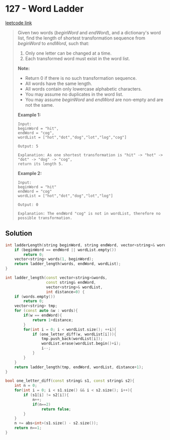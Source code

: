 # 127 - Word Ladder

[leetcode link](https://leetcode.com/problems/word-ladder/)

> Given two words (*beginWord* and *endWord*), and a dictionary's word list, find the length of shortest transformation sequence from *beginWord* to *endWord*, such that:
>
> 1. Only one letter can be changed at a time.
> 2. Each transformed word must exist in the word list.
>
> **Note:**
>
> - Return 0 if there is no such transformation sequence.
> - All words have the same length.
> - All words contain only lowercase alphabetic characters.
> - You may assume no duplicates in the word list.
> - You may assume *beginWord* and *endWord* are non-empty and are not the same.
>
> **Example 1:**
>
> ```
> Input:
> beginWord = "hit",
> endWord = "cog",
> wordList = ["hot","dot","dog","lot","log","cog"]
> 
> Output: 5
> 
> Explanation: As one shortest transformation is "hit" -> "hot" -> "dot" -> "dog" -> "cog",
> return its length 5.
> ```
>
> **Example 2:**
>
> ```
> Input:
> beginWord = "hit"
> endWord = "cog"
> wordList = ["hot","dot","dog","lot","log"]
> 
> Output: 0
> 
> Explanation: The endWord "cog" is not in wordList, therefore no possible transformation.
> ```

## Solution

```cpp
int ladderLength(string beginWord, string endWord, vector<string>& wordList) {
    if (beginWord == endWord || wordList.empty())
        return 0;
    vector<string> words(1, beginWord);
    return ladder_length(words, endWord, wordList);
}

int ladder_length(const vector<string>&words, 
                  const string& endWord, 
                  vector<string>& wordList, 
                  int distance=0) {
    if (words.empty())        
        return 0;
    vector<string> tmp;
    for (const auto &w : words){
        if(w == endWord){
            return 1+distance;
        }
        for(int i = 0; i < wordList.size(); ++i){
            if (one_letter_diff(w, wordList[i])){
                tmp.push_back(wordList[i]);
                wordList.erase(wordList.begin()+i);
                i--;
            }
        }
    }
    return ladder_length(tmp, endWord, wordList, distance+1);
}

bool one_letter_diff(const string& s1, const string& s2){
    int n = 0;
    for(int i = 0; i < s1.size() && i < s2.size(); i++){
        if (s1[i] != s2[i]){
            n++;
            if(n==2)
                return false;
        }
    }
    n += abs<int>(s1.size() - s2.size());
    return n==1;
}
```